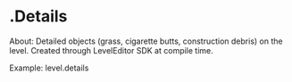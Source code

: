 # .Details

About:
Detailed objects (grass, cigarette butts, construction debris) on the level. Created through LevelEditor SDK at compile time.

Example:
    level.details